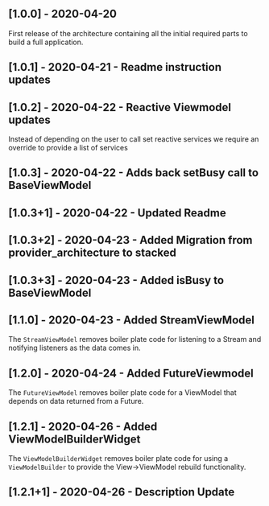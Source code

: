 ## [1.0.0] - 2020-04-20

First release of the architecture containing all the initial required parts to build a full application.

## [1.0.1] - 2020-04-21 - Readme instruction updates

## [1.0.2] - 2020-04-22 - Reactive Viewmodel updates

Instead of depending on the user to call set reactive services we require an override to provide a list of services

## [1.0.3] - 2020-04-22 - Adds back setBusy call to BaseViewModel

## [1.0.3+1] - 2020-04-22 - Updated Readme

## [1.0.3+2] - 2020-04-23 - Added Migration from provider_architecture to stacked

## [1.0.3+3] - 2020-04-23 - Added isBusy to BaseViewModel

## [1.1.0] - 2020-04-23 - Added StreamViewModel

The `StreamViewModel` removes boiler plate code for listening to a Stream and notifying listeners as the data comes in.

## [1.2.0] - 2020-04-24 - Added FutureViewmodel

The `FutureViewModel` removes boiler plate code for a ViewModel that depends on data returned from a Future.

## [1.2.1] - 2020-04-26 - Added ViewModelBuilderWidget

The `ViewModelBuilderWidget` removes boiler plate code for using a `ViewModelBuilder` to provide the View->ViewModel rebuild functionality.

## [1.2.1+1] - 2020-04-26 - Description Update
